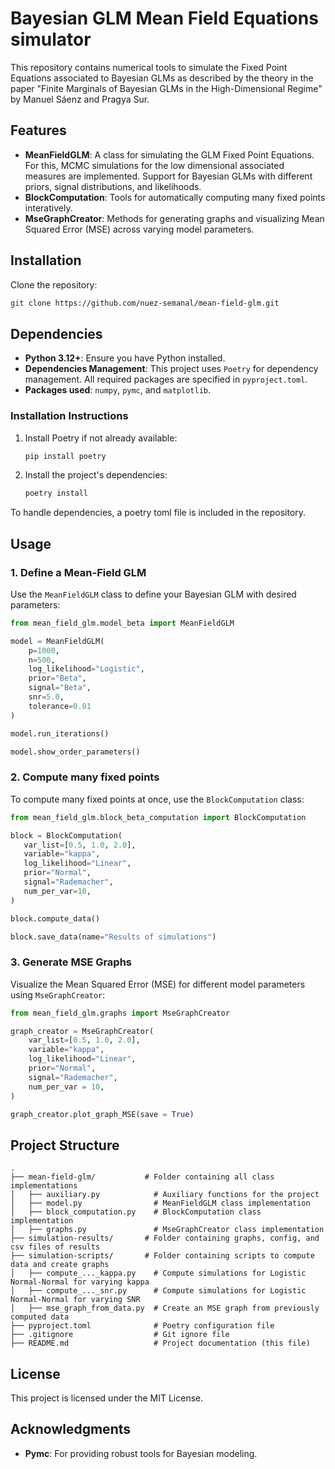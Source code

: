 # Bayesian GLM Mean Field Equations simulator

This repository contains numerical tools to simulate the Fixed Point Equations associated to Bayesian GLMs as described by the theory in the paper "Finite Marginals of Bayesian GLMs in the High-Dimensional Regime" by Manuel Sáenz and Pragya Sur.

## Features

- **MeanFieldGLM**: A class for simulating the GLM Fixed Point Equations. For this, MCMC simulations for the low dimensional associated measures are implemented. Support for Bayesian GLMs with different priors, signal distributions, and likelihoods.
- **BlockComputation**: Tools for automatically computing many fixed points interatively.
- **MseGraphCreator**: Methods for generating graphs and visualizing Mean Squared Error (MSE) across varying model parameters.

## Installation

Clone the repository:
   ```bash
   git clone https://github.com/nuez-semanal/mean-field-glm.git
   ```
## Dependencies

- **Python 3.12+**: Ensure you have Python installed.  
- **Dependencies Management**: This project uses `Poetry` for dependency management. All required packages are specified in `pyproject.toml`. 
- **Packages used**: `numpy`, `pymc`, and `matplotlib`.

### Installation Instructions

1. Install Poetry if not already available:
   ```bash
   pip install poetry
   ```
2. Install the project's dependencies:
   ```bash
   poetry install
   ```

To handle dependencies, a poetry toml file is included in the repository.

## Usage

### 1. Define a Mean-Field GLM
Use the `MeanFieldGLM` class to define your Bayesian GLM with desired parameters:

```python
from mean_field_glm.model_beta import MeanFieldGLM

model = MeanFieldGLM(
    p=1000,
    n=500,
    log_likelihood="Logistic",
    prior="Beta",
    signal="Beta",
    snr=5.0,
    tolerance=0.01
)

model.run_iterations()

model.show_order_parameters()
```

### 2. Compute many fixed points

To compute many fixed points at once, use the `BlockComputation` class:

```python
from mean_field_glm.block_beta_computation import BlockComputation

block = BlockComputation(
   var_list=[0.5, 1.0, 2.0],
   variable="kappa",
   log_likelihood="Linear",
   prior="Normal",
   signal="Rademacher",
   num_per_var=10,
)

block.compute_data()

block.save_data(name="Results of simulations")
```

### 3. Generate MSE Graphs
Visualize the Mean Squared Error (MSE) for different model parameters using `MseGraphCreator`:

```python
from mean_field_glm.graphs import MseGraphCreator

graph_creator = MseGraphCreator(
    var_list=[0.5, 1.0, 2.0],
    variable="kappa",
    log_likelihood="Linear",
    prior="Normal",
    signal="Rademacher",
    num_per_var = 10,
)

graph_creator.plot_graph_MSE(save = True)
```

## Project Structure

```
.
├── mean-field-glm/           # Folder containing all class implementations
│   ├── auxiliary.py            # Auxiliary functions for the project
│   ├── model.py                # MeanFieldGLM class implementation
│   ├── block_computation.py    # BlockComputation class implementation
│   ├── graphs.py               # MseGraphCreator class implementation
├── simulation-results/       # Folder containing graphs, config, and csv files of results
├── simulation-scripts/       # Folder containing scripts to compute data and create graphs
│   ├── compute_..._kappa.py    # Compute simulations for Logistic Normal-Normal for varying kappa
│   ├── compute_..._snr.py      # Compute simulations for Logistic Normal-Normal for varying SNR
│   ├── mse_graph_from_data.py  # Create an MSE graph from previously computed data
├── pyproject.toml              # Poetry configuration file
├── .gitignore                  # Git ignore file
├── README.md                   # Project documentation (this file)
```

## License

This project is licensed under the MIT License. 

## Acknowledgments

- **Pymc**: For providing robust tools for Bayesian modeling.
